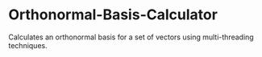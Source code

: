 # Orthonormal-Basis-Calculator
Calculates an orthonormal basis for a set of vectors using multi-threading techniques.
